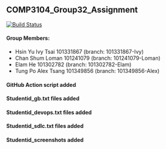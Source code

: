 ## COMP3104_Group32_Assignment

[![Build Status](https://app.travis-ci.com/ivytsai2/COMP3104_Group32_Assignment.svg?token=cBCFsymyomWqxqS6XVwy&branch=main)](https://app.travis-ci.com/ivytsai2/COMP3104_Group32_Assignment)

#### Group Members:
- Hsin Yu Ivy Tsai 101331867 (branch: 101331867-Ivy)
- Chan Shum Loman 101241079 (branch: 101241079-Loman)
- Elam He 101302782 (branch: 101302782-Elam)
- Tung Po Alex Tsang 101349856 (branch: 101349856-Alex)

#### GitHub Action script added
#### Studentid_gb.txt files added
#### Studentid_devops.txt files added
#### Studentid_sdlc.txt files added
#### Studentid_screenshots added